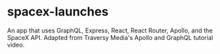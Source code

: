 # spacex-launches

An app that uses GraphQL, Express, React, React Router, Apollo, and the SpaceX API. Adapted from Traversy Media's Apollo and GraphQL tutorial video.
